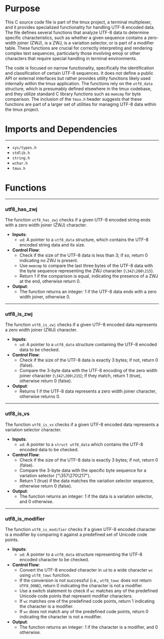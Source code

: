 # Purpose
This C source code file is part of the tmux project, a terminal multiplexer, and it provides specialized functionality for handling UTF-8 encoded data. The file defines several functions that analyze UTF-8 data to determine specific characteristics, such as whether a given sequence contains a zero-width joiner (ZWJ), is a ZWJ, is a variation selector, or is part of a modifier table. These functions are crucial for correctly interpreting and rendering complex text sequences, particularly those involving emoji or other characters that require special handling in terminal environments.

The code is focused on narrow functionality, specifically the identification and classification of certain UTF-8 sequences. It does not define a public API or external interfaces but rather provides utility functions likely used internally within the tmux application. The functions rely on the `utf8_data` structure, which is presumably defined elsewhere in the tmux codebase, and they utilize standard C library functions such as `memcmp` for byte comparison. The inclusion of the `tmux.h` header suggests that these functions are part of a larger set of utilities for managing UTF-8 data within the tmux project.
# Imports and Dependencies

---
- `sys/types.h`
- `stdlib.h`
- `string.h`
- `wchar.h`
- `tmux.h`


# Functions

---
### utf8_has_zwj<!-- {{#callable:utf8_has_zwj}} -->
The function `utf8_has_zwj` checks if a given UTF-8 encoded string ends with a zero width joiner (ZWJ) character.
- **Inputs**:
    - `ud`: A pointer to a `utf8_data` structure, which contains the UTF-8 encoded string data and its size.
- **Control Flow**:
    - Check if the size of the UTF-8 data is less than 3; if so, return 0 indicating no ZWJ is present.
    - Use `memcmp` to compare the last three bytes of the UTF-8 data with the byte sequence representing the ZWJ character (`\342\200\215`).
    - Return 1 if the comparison is equal, indicating the presence of a ZWJ at the end, otherwise return 0.
- **Output**:
    - The function returns an integer: 1 if the UTF-8 data ends with a zero width joiner, otherwise 0.


---
### utf8_is_zwj<!-- {{#callable:utf8_is_zwj}} -->
The function `utf8_is_zwj` checks if a given UTF-8 encoded data represents a zero width joiner (ZWJ) character.
- **Inputs**:
    - `ud`: A pointer to a `utf8_data` structure containing the UTF-8 encoded data to be checked.
- **Control Flow**:
    - Check if the size of the UTF-8 data is exactly 3 bytes; if not, return 0 (false).
    - Compare the 3-byte data with the UTF-8 encoding of the zero width joiner character (`\342\200\215`); if they match, return 1 (true), otherwise return 0 (false).
- **Output**:
    - Returns 1 if the UTF-8 data represents a zero width joiner character, otherwise returns 0.


---
### utf8_is_vs<!-- {{#callable:utf8_is_vs}} -->
The function `utf8_is_vs` checks if a given UTF-8 encoded data represents a variation selector character.
- **Inputs**:
    - `ud`: A pointer to a `struct utf8_data` which contains the UTF-8 encoded data to be checked.
- **Control Flow**:
    - Check if the size of the UTF-8 data is exactly 3 bytes; if not, return 0 (false).
    - Compare the 3-byte data with the specific byte sequence for a variation selector ("\357\270\217").
    - Return 1 (true) if the data matches the variation selector sequence, otherwise return 0 (false).
- **Output**:
    - The function returns an integer: 1 if the data is a variation selector, and 0 otherwise.


---
### utf8_is_modifier<!-- {{#callable:utf8_is_modifier}} -->
The function `utf8_is_modifier` checks if a given UTF-8 encoded character is a modifier by comparing it against a predefined set of Unicode code points.
- **Inputs**:
    - `ud`: A pointer to a `utf8_data` structure representing the UTF-8 encoded character to be checked.
- **Control Flow**:
    - Convert the UTF-8 encoded character in `ud` to a wide character `wc` using `utf8_towc` function.
    - If the conversion is not successful (i.e., `utf8_towc` does not return `UTF8_DONE`), return 0 indicating the character is not a modifier.
    - Use a switch statement to check if `wc` matches any of the predefined Unicode code points that represent modifier characters.
    - If `wc` matches one of the predefined code points, return 1 indicating the character is a modifier.
    - If `wc` does not match any of the predefined code points, return 0 indicating the character is not a modifier.
- **Output**:
    - The function returns an integer: 1 if the character is a modifier, and 0 otherwise.


